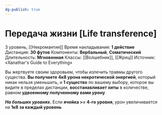 ```yaml
---
dg-publish: true
---
```

# Передача жизни [Life transference]
3 уровень, [[Некромантия]]
Время накладывания: **1 действие**
Дистанция: **30 футов**
Компоненты: **Вербальный**, **Соматический**
Длительность: **Мгновенная**
Классы: [[Волшебник]], [[Жрец]]
Источник: «Xanathar's Guide to Everything»

Вы жертвуете своим здоровьем, чтобы излечить травмы другого существа. **Вы получаете 4к8 урона некротической энергией**, который никак нельзя уменьшить, и **1 существо** по вашему выбору, которое вы видите в пределах дистанции, **восстанавливает хиты** в количестве, равном **удвоенному полученному вами урону**

**_На больших уровнях._** Если **ячейка >= 4-го уровня**, урон увеличивается на **1к8 за каждый уровень**